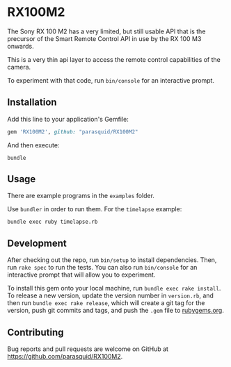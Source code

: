 # RX100M2

The Sony RX 100 M2 has a very limited, but still usable API that is the precursor of the Smart Remote Control API in use by the RX 100 M3 onwards.

This is a very thin api layer to access the remote control capabilities of the camera.

To experiment with that code, run `bin/console` for an interactive prompt.

## Installation

Add this line to your application's Gemfile:

```ruby
gem 'RX100M2', github: "parasquid/RX100M2"
```

And then execute:

    bundle

## Usage

There are example programs in the `examples` folder.

Use `bundler` in order to run them. For the `timelapse` example:

    bundle exec ruby timelapse.rb

## Development

After checking out the repo, run `bin/setup` to install dependencies. Then, run `rake spec` to run the tests. You can also run `bin/console` for an interactive prompt that will allow you to experiment.

To install this gem onto your local machine, run `bundle exec rake install`. To release a new version, update the version number in `version.rb`, and then run `bundle exec rake release`, which will create a git tag for the version, push git commits and tags, and push the `.gem` file to [rubygems.org](https://rubygems.org).

## Contributing

Bug reports and pull requests are welcome on GitHub at https://github.com/parasquid/RX100M2.

